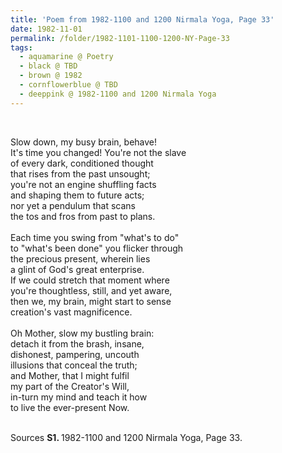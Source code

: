 ```yaml
---
title: 'Poem from 1982-1100 and 1200 Nirmala Yoga, Page 33'
date: 1982-11-01
permalink: /folder/1982-1101-1100-1200-NY-Page-33
tags:
  - aquamarine @ Poetry
  - black @ TBD
  - brown @ 1982
  - cornflowerblue @ TBD
  - deeppink @ 1982-1100 and 1200 Nirmala Yoga
---
```


<br>

<p>
Slow down, my busy brain, behave!<br>
It's time you changed! You're not the slave<br>
of every dark, conditioned thought<br>
that rises from the past unsought;<br>
you're not an engine shuffling facts<br>
and shaping them to future acts;<br>
nor yet a pendulum that scans<br>
the tos and fros from past to plans.<br>
<br>
Each time you swing from "what's to do"<br>
to "what's been done" you flicker through<br>
the precious present, wherein lies<br>
a glint of God's great enterprise.<br>
If we could stretch that moment where<br>
you're thoughtless, still, and yet aware,<br>
then we, my brain, might start to sense<br>
creation's vast magnificence.<br>
<br>
Oh Mother, slow my bustling brain:<br>
detach it from the brash, insane,<br>
dishonest, pampering, uncouth<br>
illusions that conceal the truth;<br>
and Mother, that I might fulfil<br>
my part of the Creator's Will,<br>
in-turn my mind and teach it how<br>
to live the ever-present Now.<br>
</p>

<br>

<wave-list>
<list-title color="DarkSeaGreen" width="55">Sources</list-title>
  <list-item color="BlanchedAlmond"  width="280"><b>S1. </b> 1982-1100 and 1200 Nirmala Yoga, Page 33.</list-item>
</wave-list>